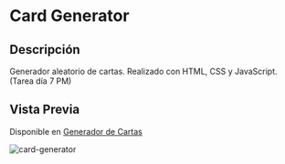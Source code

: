 # Card Generator

## Descripción
Generador aleatorio de cartas. Realizado con HTML, CSS y JavaScript. (Tarea día 7 PM)

## Vista Previa

Disponible en [Generador de Cartas](https://eliandrea.github.io/card-generator/generador-cartas) 

![card-generator](https://user-images.githubusercontent.com/48163915/59539556-b94f5480-8ecb-11e9-8316-c06d6f129734.gif)

